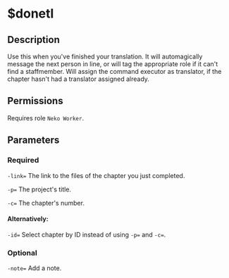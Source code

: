 # $donetl

## Description

Use this when you've finished your translation. It will automagically message the next person in line, or will tag the appropriate role if it can't find a staffmember. Will assign the command executor as translator, if the chapter hasn't had a translator assigned already.

## Permissions

Requires role `Neko Worker`.

## Parameters

### Required

`-link=` The link to the files of the chapter you just completed.

`-p=` The project's title.

`-c=` The chapter's number.

#### Alternatively:

`-id=` Select chapter by ID instead of using `-p=` and `-c=`.

### Optional

`-note=` Add a note.

